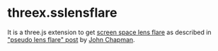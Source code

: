 threex.sslensflare
==================

It is a three.js extension to get 
[screen space lens flare]()
as described in 
["pseudo lens flare" post](http://john-chapman-graphics.blogspot.fr/2013/02/pseudo-lens-flare.html)
by 
[John Chapman](http://john-chapman-graphics.blogspot.fr).
